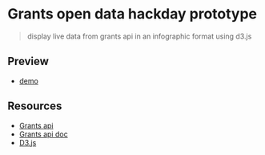 # Grants open data hackday prototype
> display live data from grants api in an infographic format using d3.js

## Preview
* [demo](https://grants-infographics-demo.netlify.com/)

## Resources

* [Grants api](https://github.com/comicrelief/grants-api-serverless)
* [Grants api doc](http://cr-grants-api-documentation.s3-website-eu-west-1.amazonaws.com/#api-Grants-GetGrant)
* [D3.js](https://github.com/d3/d3)

